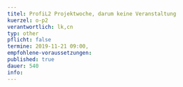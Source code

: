 ```yaml
---
titel: ProfiL2 Projektwoche, darum keine Veranstaltung
kuerzel: o-p2
verantwortlich: lk,cn
typ: other
pflicht: false
termine: 2019-11-21 09:00, 
empfohlene-voraussetzungen: 
published: true
dauer: 540
info:
---
```


